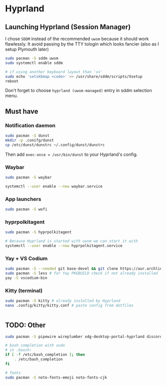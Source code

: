 # Hyprland

## Launching Hyprland (Session Manager)

I chose `SDDM` instead of the recommended `uwsm` because it should work flawlessly. It avoid passing by the TTY tologin which looks fancier (also as I setup Plymouth later)

```bash
sudo pacman -S sddm uwsm
sudo systemctl enable sddm

# if using another keyboard layout than 'us'
sudo echo 'setxkbmap <code>' >> /usr/share/sddm/scripts/Xsetup
reboot
```

Don't forget to choose `hyprland (uwsm-managed)` entry in sddm selection menu.

## Must have

### Notification daemon

```bash
sudo pacman -S dunst
mkdir -p .conifg/dunst
cp /etc/dunst/dunstrc ~/.config/dunst/dunstrc
```

Then add `exec-once = /usr/bin/dunst` to your Hyprland's config.

### Waybar

```bash
sudo pacman -S waybar

systemctl --user enable --now waybar.service
```

### App launchers

```bash
sudo pacman -S wofi

```

### hyprpolkitagent

```bash
sudo pacman -S hyprpolkitagent

# Because Hyprland is started with uwsm we can start it with
systemctl --user enable --now hyprpolkitagent.service
```

### Yay + VS Codium
```bash
sudo pacman -S --needed git base-devel && git clone https://aur.archlinux.org/yay.git && cd yay && makepkg -si
sudo pacman -S less # for Yay PKGBUILD check if not already installed
yay -S vscodium-bin
```

### Kitty (terminal)
```bash
sudo pacman -S kitty # already installed by Hyprland
nano .config/kitty/kitty.conf # paste config from dotfiles
```

```bash

```

## TODO: Other

```bash
sudo pacman -S pipewire wireplumber xdg-desktop-portal-hyprland discord hyprpaper git

# bash completion with sudo
# in .basch:
if [ -f /etc/bash_completion ]; then
    . /etc/bash_completion
fi

# fonts
sudo pacman -S noto-fonts-emoji noto-fonts-cjk
```
